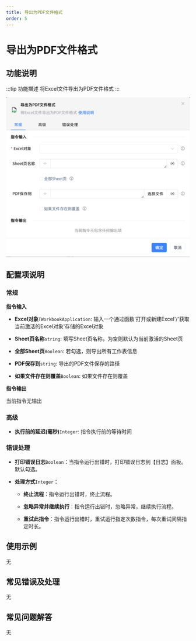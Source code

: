 ```yaml
---
title: 导出为PDF文件格式
order: 5
---
```


# 导出为PDF文件格式

## 功能说明

:::tip 功能描述
将Excel文件导出为PDF文件格式
:::

![导出为PDF文件格式](../../../assets/导出为PDF文件格式_command.png)

## 配置项说明

### 常规

**指令输入**

- **Excel对象**`TWorkbookApplication`: 输入一个通过函数'打开或新建Excel'/'获取当前激活的Excel对象'存储的Excel对象

- **Sheet页名称**`string`: 填写Sheet页名称，为空则默认为当前激活的Sheet页

- **全部Sheet页**`Boolean`: 若勾选，则导出所有工作表信息

- **PDF保存到**`string`: 导出的PDF文件保存的路径

- **如果文件存在则覆盖**`Boolean`: 如果文件存在则覆盖


**指令输出**

当前指令无输出

### 高级

- **执行前的延迟(毫秒)**`Integer`: 指令执行前的等待时间

### 错误处理

- **打印错误日志**`Boolean`：当指令运行出错时，打印错误日志到【日志】面板。默认勾选。

- **处理方式**`Integer`：

    - **终止流程**：指令运行出错时，终止流程。

    - **忽略异常并继续执行**：指令运行出错时，忽略异常，继续执行流程。

    - **重试此指令**：指令运行出错时，重试运行指定次数指令，每次重试间隔指定时长。

## 使用示例
无

## 常见错误及处理

无

## 常见问题解答

无

